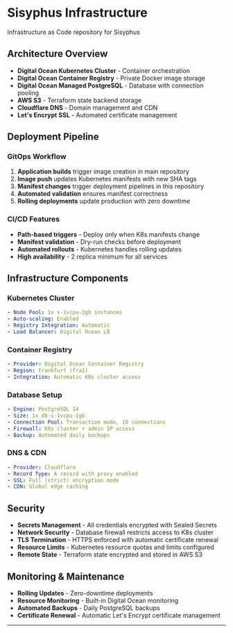 # Sisyphus Infrastructure

Infrastructure as Code repository for Sisyphus

## Architecture Overview

- **Digital Ocean Kubernetes Cluster** - Container orchestration
- **Digital Ocean Container Registry** - Private Docker image storage  
- **Digital Ocean Managed PostgreSQL** - Database with connection pooling
- **AWS S3** - Terraform state backend storage
- **Cloudflare DNS** - Domain management and CDN
- **Let's Encrypt SSL** - Automated certificate management

## Deployment Pipeline

### GitOps Workflow
1. **Application builds** trigger image creation in main repository
2. **Image push** updates Kubernetes manifests with new SHA tags
3. **Manifest changes** trigger deployment pipelines in this repository
4. **Automated validation** ensures manifest correctness
5. **Rolling deployments** update production with zero downtime

### CI/CD Features
- **Path-based triggers** - Deploy only when K8s manifests change
- **Manifest validation** - Dry-run checks before deployment
- **Automated rollouts** - Kubernetes handles rolling updates
- **High availability** - 2 replica minimum for all services

## Infrastructure Components

### Kubernetes Cluster
```yaml
- Node Pool: 1x s-1vcpu-2gb instances
- Auto-scaling: Enabled
- Registry Integration: Automatic
- Load Balancer: Digital Ocean LB
```

### Container Registry
```yaml
- Provider: Digital Ocean Container Registry
- Region: Frankfurt (fra1)
- Integration: Automatic K8s cluster access
```

### Database Setup
```yaml
- Engine: PostgreSQL 14
- Size: 1x db-s-1vcpu-1gb
- Connection Pool: Transaction mode, 10 connections
- Firewall: K8s cluster + admin IP access
- Backup: Automated daily backups
```

### DNS & CDN
```yaml
- Provider: Cloudflare
- Record Type: A record with proxy enabled
- SSL: Full (strict) encryption mode
- CDN: Global edge caching
```

## Security

- **Secrets Management** - All credentials encrypted with Sealed Secrets
- **Network Security** - Database firewall restricts access to K8s cluster
- **TLS Termination** - HTTPS enforced with automatic certificate renewal
- **Resource Limits** - Kubernetes resource quotas and limits configured
- **Remote State** - Terraform state encrypted and stored in AWS S3

## Monitoring & Maintenance

- **Rolling Updates** - Zero-downtime deployments
- **Resource Monitoring** - Built-in Digital Ocean monitoring
- **Automated Backups** - Daily PostgreSQL backups
- **Certificate Renewal** - Automatic Let's Encrypt certificate management

---
